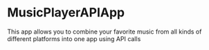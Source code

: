# MusicPlayerAPIApp
 This app allows you to combine your favorite music from all kinds of different platforms into one app using API calls
